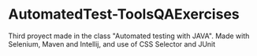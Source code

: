 # AutomatedTest-ToolsQAExercises
Third proyect made in the class "Automated testing with JAVA". Made with Selenium, Maven and Intellij, and use of CSS Selector and JUnit

